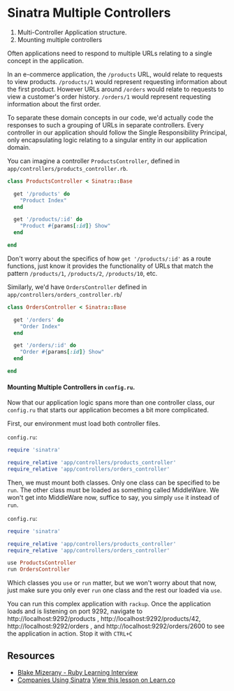 # Sinatra Multiple Controllers

1. Multi-Controller Application structure.
2. Mounting multiple controllers

Often applications need to respond to multiple URLs relating to a single concept in the application.

In an e-commerce application, the `/products` URL, would relate to requests to view products. `/products/1` would represent requesting information about the first product. However URLs around `/orders` would relate to requests to view a customer's order history. `/orders/1` would represent requesting information about the first order.

To separate these domain concepts in our code, we'd actually code the responses to such a grouping of URLs in separate controllers. Every controller in our application should follow the Single Responsibility Principal, only encapsulating logic relating to a singular entity in our application domain.

You can imagine a controller `ProductsController`, defined in `app/controllers/products_controller.rb`.

```ruby
class ProductsController < Sinatra::Base

  get '/products' do
    "Product Index"
  end

  get '/products/:id' do
    "Product #{params[:id]} Show"
  end

end
```

Don't worry about the specifics of how `get '/products/:id'` as a route functions, just know it provides the functionality of URLs that match the pattern `/products/1`, `/products/2`, `/products/10`, etc.

Similarly, we'd have `OrdersController` defined in `app/controllers/orders_controller.rb`/

```ruby
class OrdersController < Sinatra::Base

  get '/orders' do
    "Order Index"
  end

  get '/orders/:id' do
    "Order #{params[:id]} Show"
  end

end
```

#### Mounting Multiple Controllers in `config.ru`.

Now that our application logic spans more than one controller class, our `config.ru` that starts our application becomes a bit more complicated.

First, our environment must load both controller files.

`config.ru`:
```ruby
require 'sinatra'

require_relative 'app/controllers/products_controller'
require_relative 'app/controllers/orders_controller'
```

Then, we must mount both classes. Only one class can be specified to be `run`. The other class must be loaded as something called MiddleWare. We won't get into MiddleWare now, suffice to say, you simply `use` it instead of `run`.

`config.ru`:
```ruby
require 'sinatra'

require_relative 'app/controllers/products_controller'
require_relative 'app/controllers/orders_controller'

use ProductsController
run OrdersController
```

Which classes you `use` or `run` matter, but we won't worry about that now, just make sure you only ever `run` one class and the rest our loaded via `use`.

You can run this complex application with `rackup`. Once the application loads and is listening on port 9292, navigate to http://localhost:9292/products , http://localhost:9292/products/42, http://localhost:9292/orders , and http://localhost:9292/orders/2600 to see the application in action. Stop it with `CTRL+C`

## Resources

* [Blake Mizerany - Ruby Learning Interview](http://rubylearning.com/blog/2009/08/11/blake-mizerany-how-do-i-learn-and-master-sinatra/)
* [Companies Using Sinatra](http://www.sinatrarb.com/wild.html)
<a href='https://learn.co/lessons/sinatra-multiple-controllers' data-visibility='hidden'>View this lesson on Learn.co</a>
